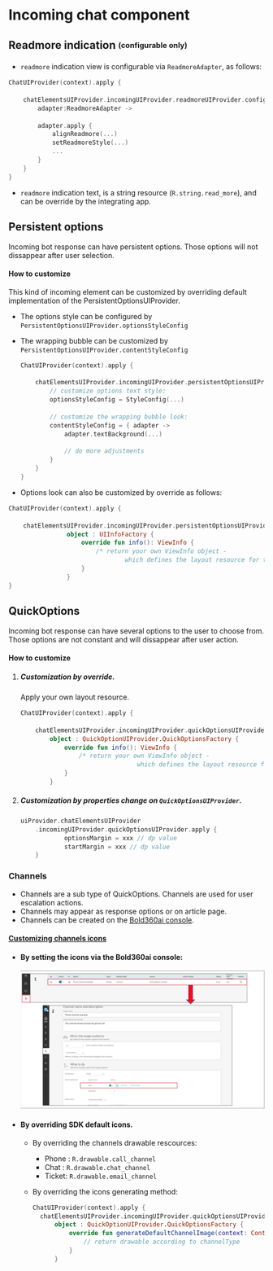 # Incoming chat component

## Readmore indication <sub><sup>(configurable only)</sub></sup>
- `readmore` indication view is configurable via `ReadmoreAdapter`, as follows:   

```kotlin
ChatUIProvider(context).apply {
    
    chatElementsUIProvider.incomingUIProvider.readmoreUIProvider.configure = { 
        adapter:ReadmoreAdapter -> 
        
        adapter.apply {
            alignReadmore(...)
            setReadmoreStyle(...)
            ...
        }
    }        
}
```
- `readmore` indication text, is a string resource (`R.string.read_more`), and can be override by the integrating app.

## Persistent options
Incoming bot response can have persistent options. Those options will not dissappear after user selection.   
#### How to customize
This kind of incoming element can be customized by overriding default implementation of the PersistentOptionsUIProvider.
- The options style can be configured by `PersistentOptionsUIProvider.optionsStyleConfig`   
- The wrapping bubble can be customized by `PersistentOptionsUIProvider.contentStyleConfig`
  ```kotlin
  ChatUIProvider(context).apply {
      
      chatElementsUIProvider.incomingUIProvider.persistentOptionsUIProvider.apply {
          // customize options text style:
          optionsStyleConfig = StyleConfig(...)
          
          // customize the wrapping bubble look:
          contentStyleConfig = { adapter -> 
              adapter.textBackground(...)
              
              // do more adjustments
          }
      }    
  }
  ```

- Options look can also be customized by override as follows:
```kotlin
ChatUIProvider(context).apply {
    
    chatElementsUIProvider.incomingUIProvider.persistentOptionsUIProvider.overrideFactory = 
                object : UIInfoFactory {
                    override fun info(): ViewInfo {
                        /* return your own ViewInfo object - 
                                which defines the layout resource for the options */
                    }
                }
}
```

## QuickOptions

Incoming bot response can have several options to the user to choose from. Those options are not constant and will dissappear after user action.


#### How to customize
1. ##### Customization by override.   
    Apply your own layout resource. 
    ```kotlin
    ChatUIProvider(context).apply {
        
        chatElementsUIProvider.incomingUIProvider.quickOptionsUIProvider.overrideFactory = 
            object : QuickOptionUIProvider.QuickOptionsFactory {
                override fun info(): ViewInfo {
                    /* return your own ViewInfo object - 
                                    which defines the layout resource for the options */
                }
            }
    ```
2. ##### Customization by properties change on `QuickOptionsUIProvider`.   
    

    ```kotlin
    uiProvider.chatElementsUIProvider
        .incomingUIProvider.quickOptionsUIProvider.apply { 
                optionsMargin = xxx // dp value
                startMargin = xxx // dp value
        }
    ```

### Channels

- Channels are a sub type of QuickOptions. Channels are used for user escalation actions.   
- Channels may appear as response options or on article page.  
- Channels can be created on the [Bold360ai console](https://support.bold360.com/ai).

#### <U>Customizing channels icons</U>
- #### By setting the icons via the Bold360ai console:
    ![](images/Android/ai-console-channeling-icons.png)

- #### By overriding SDK default icons. 
    
   - By overriding the channels drawable rescources:

        - Phone : `R.drawable.call_channel`
        - Chat : `R.drawable.chat_channel`
        - Ticket: `R.drawable.email_channel`

    - By overriding the icons generating method:

      ```kotlin
      ChatUIProvider(context).apply {
        chatElementsUIProvider.incomingUIProvider.quickOptionsUIProvider.overrideFactory =
            object : QuickOptionUIProvider.QuickOptionsFactory {
                override fun generateDefaultChannelImage(context: Context, channelType: Int): Drawable? {
                    // return drawable according to channelType
                }
            }
      ```